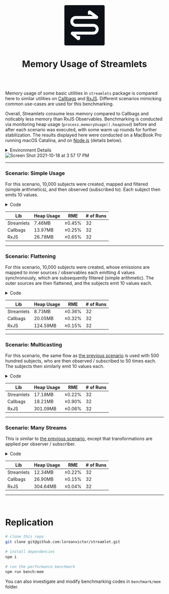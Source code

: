 <div align="center">

<img src="/misc/logo-cutout.svg" width="128px"/>
  
# Memory Usage of Streamlets

</div>

<br><br>

Memory usage of some basic utilities in `streamlets` package is compared here to similar utilities on [Callbags](https://github.com/callbag/callbag)
and [RxJS](https://github.com/ReactiveX/rxjs). Different scenarios mimicking common use-cases are used for this benchmarking.

Overall, Streamlets consume less memory compared to Callbags and noticably less memory than RxJS Observables. Benchmarking is conducted via monitoring
heap usage (`process.memoryUsage().heapUsed`) before and after each scenario was executed, with some warm up rounds for further stabilization.
The results displayed here were conducted on a MacBook Pro running macOS Catalina, and on [Node.js](https://nodejs.org/en/) (details below).

<details><summary>Environment Details</summary>

- **Hardware** \
  MacBook Pro 15-inch, Mid 2015 \
  2.2 GHz Quad-Core Intel Core i7 \
  16GB Mem DDR3

- **Runtime** \
  macOS Catalina Version 10.15.5 \
  Node.js v16.9.1 \
  TypeScript v4.4.3 \
  ts-node v9.0.0

- **Packages** \
  streamlets@0.2.1 \
  rxjs@7.4.0 \
  callbag-common@0.1.8 \
  callbag-subject@2.1.0 \
  benchmark@2.1.4

</details>

<img width="1013" alt="Screen Shot 2021-10-18 at 3 57 17 PM" src="https://user-images.githubusercontent.com/13572283/137745592-b84d8e1b-0cf1-4b7d-934a-6d1714f2b826.png">

---

### Scenario: Simple Usage

For this scenario, 10,000 subjects were created, mapped and filtered (simple arithmetics), and then observed (subscribed to). Each subject
then emits 10 values.

<details><summary>Code</summary>

```ts
// Streamlets
const srcs = [...Array(10_000).keys()].map(() => new Subject<number>())
const subs = srcs.map(s =>
  pipe(
    s,
    map(x => x * 3),
    filter(x => x % 2 === 0),
    observe
  )
);

[1, 2, 3, 4, 5, 6, 7, 8, 9, 10].forEach(x => {
  srcs.forEach(s => s.receive(x))
})
```
```ts
// RxJS
const srcs = [...Array(10_000).keys()].map(() => new Subject<number>())
const subs = srcs.map(s =>
  s.pipe(
    map(x => x * 3),
    filter(x => x % 2 === 0)
  )
    .subscribe()
);

[1, 2, 3, 4, 5, 6, 7, 8, 9, 10].forEach(x => {
  srcs.forEach(s => s.next(x))
})
```
```ts
// Callbags
const srcs = [...Array(10_000).keys()].map(() => subject<number>())
const subs = srcs.map(s =>
  pipe(
    s,
    map(x => x * 3),
    filter(x => x % 2 === 0),
    subscribe(() => {})
  )
);

[1, 2, 3, 4, 5, 6, 7, 8, 9, 10].forEach(x => {
  srcs.forEach(s => s(1, x))
})
```
</details>

| Lib                  | Heap Usage                     | RME        | # of Runs |
| -------------------- | ------------------------------ | ---------- | --------- |
| Streamlets           | 7.46MB                         |  ±0.45%    | 32        |
| Callbags             | 13.97MB                        |  ±0.25%    | 32        |
| RxJS                 | 26.78MB                        |  ±0.65%    | 32        |

---
  
### Scenario: Flattening

For this scenario, 10,000 subjects were created, whose emissions are mapped to inner sources / observables each emitting 4 values synchronously, which are
subsequently filtered (simple arithmetic). The outer sources are then flattened, and the subjects emit 10 values each.

<details><summary>Code</summary>

```ts
// Streamlets
const srcs = [...Array(10_000).keys()].map(() => new Subject<number>())
const subs = srcs.map(s =>
  pipe(
    s,
    map(x => pipe(
      of(x, x, x * 2, x * 3),
      filter(y => y % 2 === 0),
    )),
    flatten,
    observe
  )
);

[1, 2, 3, 4, 5, 6, 7, 8, 9, 10].forEach(x => {
  srcs.forEach(s => s.receive(x))
})
```
```ts
// RxJS
const srcs = [...Array(10_000).keys()].map(() => new Subject<number>())
const subs = srcs.map(s =>
  s.pipe(
    switchMap(x => of(x, x, x * 2, x * 3).pipe(filter(y => y % 2 === 0))),
  )
    .subscribe()
);

[1, 2, 3, 4, 5, 6, 7, 8, 9, 10].forEach(x => {
  srcs.forEach(s => s.next(x))
})
```
```ts
// Callbags
const srcs = [...Array(10_000).keys()].map(() => subject<number>())
const subs = srcs.map(s =>
  pipe(
    s,
    map(x => pipe(
      of(x, x, x * 2, x * 3),
      filter(y => y % 2 === 0),
    )),
    flatten,
    subscribe(() => {})
  )
);

[1, 2, 3, 4, 5, 6, 7, 8, 9, 10].forEach(x => {
  srcs.forEach(s => s(1, x))
})
```
</details>

| Lib                  | Heap Usage                     | RME        | # of Runs |
| -------------------- | ------------------------------ | ---------- | --------- |
| Streamlets           | 8.73MB                         |  ±0.36%    | 32        |
| Callbags             | 20.05MB                        |  ±0.32%    | 32        |
| RxJS                 | 124.59MB                       |  ±0.15%    | 32        |

---
  
### Scenario: Multicasting

For this scenario, the same flow as [the previous scenario](#scenario-flattening) is used with 500 hundred subjects, who are then observed / subscribed to
50 times each. The subjects then similarly emit 10 values each.

<details><summary>Code</summary>

```ts
// Streamlets
const srcs = [...Array(500).keys()].map(() => new Subject<number>())
const subs = srcs.map(s => {
  const o = pipe(
    s,
    map(x => pipe(
      of(x, x, x * 2, x * 3),
      filter(y => y % 2 === 0),
    )),
    flatten,
  )

  return [...Array(50).keys()].map(() => observe(o))
}).flat();

[1, 2, 3, 4, 5, 6, 7, 8, 9, 10].forEach(x => {
  srcs.forEach(s => s.receive(x))
})
```
```ts
// RxJS
const srcs = [...Array(500).keys()].map(() => new Subject<number>())
const subs = srcs.map(s => {
  const o = s.pipe(
    switchMap(x => of(x, x, x * 2, x * 3).pipe(filter(y => y % 2 === 0))),
  )

  return [...Array(50).keys()].map(() => o.subscribe())
}).flat();

[1, 2, 3, 4, 5, 6, 7, 8, 9, 10].forEach(x => {
  srcs.forEach(s => s.next(x))
})
```
```ts
// Callbags
const srcs = [...Array(500).keys()].map(() => subject<number>())
const subs = srcs.map(s => {
  const o = pipe(
    s,
    map(x => pipe(
      of(x, x, x * 2, x * 3),
      filter(y => y % 2 === 0),
    )),
    flatten,
  )

  return [...Array(50).keys()].map(() => subscribe(() => {})(o))
}).flat();

[1, 2, 3, 4, 5, 6, 7, 8, 9, 10].forEach(x => {
  srcs.forEach(s => s(1, x))
})
```
</details>

| Lib                  | Heap Usage                     | RME        | # of Runs |
| -------------------- | ------------------------------ | ---------- | --------- |
| Streamlets           | 17.18MB                        |  ±0.22%    | 32        |
| Callbags             | 18.21MB                        |  ±0.90%    | 32        |
| RxJS                 | 301.09MB                       |  ±0.06%    | 32        |

---

### Scenario: Many Streams

This is similar to [the previous scenario](#scenario-multicasting), except that transformations
are applied per observer / subscriber.

<details><summary>Code</summary>

```ts
// Streamlets
const srcs = [...Array(500).keys()].map(() => new Subject<number>())
const subs = srcs.map(s =>
  [...Array(50).keys()].map(() => pipe(
    s,
    map(x => pipe(
      of(x, x, x * 2, x * 3),
      filter(y => y % 2 === 0),
    )),
    flatten,
    observe
  ))
).flat();

[1, 2, 3, 4, 5, 6, 7, 8, 9, 10].forEach(x => {
  srcs.forEach(s => s.receive(x))
})
```
```ts
// RxJS
const srcs = [...Array(500).keys()].map(() => new Subject<number>())
const subs = srcs.map(s =>
  [...Array(50).keys()].map(() => s.pipe(
    switchMap(x => of(x, x, x * 2, x * 3).pipe(filter(y => y % 2 === 0))),
  ).subscribe())
).flat();

[1, 2, 3, 4, 5, 6, 7, 8, 9, 10].forEach(x => {
  srcs.forEach(s => s.next(x))
})
```
```ts
// Callbags
const srcs = [...Array(500).keys()].map(() => subject<number>())
const subs = srcs.map(s =>
  [...Array(50).keys()].map(() => pipe(
    s,
    map(x => pipe(
      of(x, x, x * 2, x * 3),
      filter(y => y % 2 === 0),
    )),
    flatten,
    subscribe(() => {})
  ))
).flat();

[1, 2, 3, 4, 5, 6, 7, 8, 9, 10].forEach(x => {
  srcs.forEach(s => s(1, x))
})
```
</details>

| Lib                  | Heap Usage                     | RME        | # of Runs |
| -------------------- | ------------------------------ | ---------- | --------- |
| Streamlets           | 12.34MB                        |  ±0.22%    | 32        |
| Callbags             | 26.90MB                        |  ±0.15%    | 32        |
| RxJS                 | 304.64MB                       |  ±0.04%    | 32        |

---

<br>

# Replication

```bash
# clone this repo
git clone git@github.com:loreanvictor/streamlet.git
```
```bash
# install dependencies
npm i
```
```bash
# run the performance benchmark
npm run bench:mem
```

You can also investigate and modify benchmarking codes in `benchmark/mem` folder.

<br><br>
